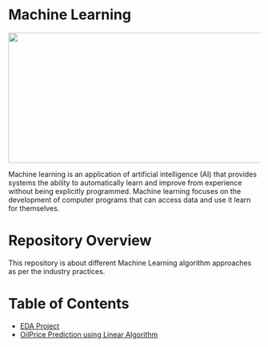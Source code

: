 # Machine Learning

<img src="https://github.com/karthikeyanbalusamy/MachineLearning/blob/master/Images/ML_AI.jpg" width="840" height="260" align="middle" />
<a id=section1></a> 

Machine learning is an application of artificial intelligence (AI) that provides systems the ability to automatically learn and improve from experience without being explicitly programmed. Machine learning focuses on the development of computer programs that can access data and use it learn for themselves.

# Repository Overview
This repository is about different Machine Learning algorithm approaches as per the industry practices.

# Table of Contents
- [EDA Project](https://github.com/karthikeyanbalusamy/EDA-Project)
- [OilPrice Prediction using Linear Algorithm](https://github.com/karthikeyanbalusamy/OilPrice_Prediction)

